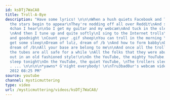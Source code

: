 ```yaml
---
id: ksDTj7WaCA8
title: Troll-A-Bye
description: "Have some lyrics! \n\n\nWhen a hush quiets Facebook and Twitter\nAs
  the stars begin to appear\nThey're nodding off all over Reddit\nAnd snoring from
  4chan I hear\n\nSo I get my guitar and my webcam\nAnd tuck in the sleepy blogrolls
  \nAnd then I tune up and quite softly\nI sing to the Internet trolls\n\nLullabye
  and goodnight \nCount your .gif sheep\nYou can troll in the morning \nBut for now
  get some sleep\nDream of lulz, dream of /b \nAnd how to form babby\nDream of lulz,
  dream of /b\nAll your base are belong to me\n\nAnd once all the trolls are a-snoozing\nand
  the tubes are all safe for a while \nAll the folks that they were abusing\nSing
  out in an old fashioned style!\n\nOn the YouTube, the mighty YouTube,\nThe trollers
  sleep tonight\nOn the YouTube, the quiet YouTube, \nThe trollers sleep tonight \n\n
  . ... \n\n\n\n*yawns* G'night everybody! \n\nTru3bad0ur's webcam video January  1,
  2012 08:25 PM"
source: youtube
channel: mysticmuttering
type: video
url: /mysticmuttering/videos/ksDTj7WaCA8/
---
```

